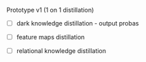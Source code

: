 Prototype v1 (1 on 1 distillation)
- [ ] dark knowledge distillation - output probas
- [ ] feature maps distillation
- [ ] relational knowledge distillation 
 
